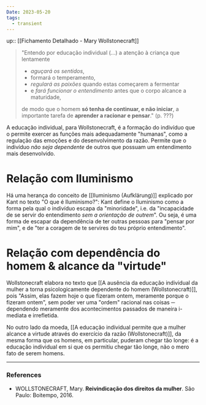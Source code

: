 ```yaml
---
Date: 2023-05-20
tags:
  - transient
---
```

up:: [[Fichamento Detalhado - Mary Wollstonecraft]]

> "Entendo por educação individual (...) a atenção à criança que lentamente 
> - *aguçará os sentidos*,
> - formará o temperamento,
> - *regulará as paixões* quando estas começarem a fermentar
> - e *fará funcionar o entendimento* antes que o corpo alcance a maturidade,
> 
> de modo que o homem **só tenha de continuar, e não iniciar**, a importante tarefa de **aprender a racionar e pensar**." (p. ???)

A educação individual, para Wollstonecraft, é a formação do indivíduo que o permite exercer as funções mais adequadamente "humanas", como a regulação das emoções e do desenvolvimento da razão. Permite que o indivíduo *não seja dependente* de outros que possuam um entendimento mais desenvolvido.

# Relação com Iluminismo
Há uma herança do conceito de [[Iluminismo (Aufklärung)]] explicado por Kant no texto "O que é Iluminismo?": Kant define o Iluminismo como a forma pela qual o indivíduo escapa da "minoridade", i.e. da "incapacidade de se servir do entendimento *sem a orientação de outrem*". 
Ou seja, é uma forma de escapar da dependência de ter outras pessoas para "pensar por mim", e de "ter a coragem de te servires do teu próprio entendimento".

# Relação com dependência do homem & alcance da "virtude"
Wollstonecraft elabora no texto que [[A ausência da educação individual da mulher a torna psicologicamente dependente do homem (Wollstonecraft)]], pois "Assim, elas fazem hoje o que fizeram ontem, meramente porque o fizeram ontem", sem poder ver uma "ordem" racional nas coisas ─ dependendo meramente dos acontecimentos passados de maneira i-mediata e irrefletida.

No outro lado da moeda, [[A educação individual permite que a mulher alcance a virtude através do exercício da razão (Wollstonecraft)]], da mesma forma que os homens, em particular, puderam chegar tão longe: é a educação individual em si que os permitiu chegar tão longe, não o mero fato de serem homens.

---
### References
- WOLLSTONECRAFT, Mary. **Reivindicação dos direitos da mulher**. São Paulo: Boitempo, 2016.